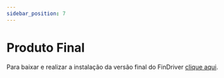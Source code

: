 ```yaml
---
sidebar_position: 7
---
```


# Produto Final

Para baixar e realizar a instalação da versão final do FinDriver [clique aqui](https://mega.nz/file/MqlkATYQ#FVY0ajTnXB9y2w047PXJVnnF25hefS1h9bny08bcF_w).
